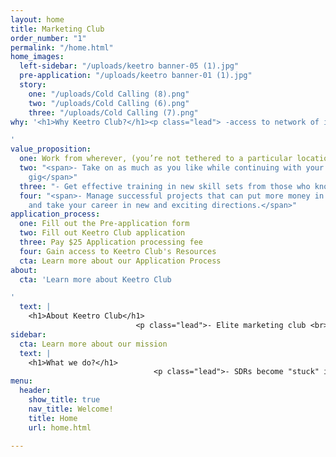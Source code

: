```yaml
---
layout: home
title: Marketing Club
order_number: "1"
permalink: "/home.html"
home_images:
  left-sidebar: "/uploads/keetro banner-05 (1).jpg"
  pre-application: "/uploads/keetro banner-01 (1).jpg"
  story:
    one: "/uploads/Cold Calling (8).png"
    two: "/uploads/Cold Calling (6).png"
    three: "/uploads/Cold Calling (7).png"
why: '<h1>Why Keetro Club?</h1><p class="lead"> -access to network of industry professionals</p>

'
value_proposition:
  one: Work from wherever, (you’re not tethered to a particular location
  two: "<span>- Take on as much as you like while continuing with your full-time SDR
    gig</span>"
  three: "- Get effective training in new skill sets from those who know best;"
  four: "<span>- Manage successful projects that can put more money in your pocket
    and take your career in new and exciting directions.</span>"
application_process:
  one: Fill out the Pre-application form
  two: Fill out Keetro Club application
  three: Pay $25 Application processing fee
  four: Gain access to Keetro Club's Resources
  cta: Learn more about our Application Process
about:
  cta: 'Learn more about Keetro Club

'
  text: |
    <h1>About Keetro Club</h1>
                            <p class="lead">- Elite marketing club <br>- Non-profit organization. <br>- Platform to network with industry professionals <br>- Providing growth and development opportunities for SDRs<br><br></p>
sidebar:
  cta: Learn more about our mission
  text: |
    <h1>What we do?</h1>
                                <p class="lead">- SDRs become "stuck" in current career<br>- Lack of growth opportunities/ career advancement<br>- KC provides opportunities to grow and develop skillset<br></p>
menu:
  header:
    show_title: true
    nav_title: Welcome!
    title: Home
    url: home.html

---
```

